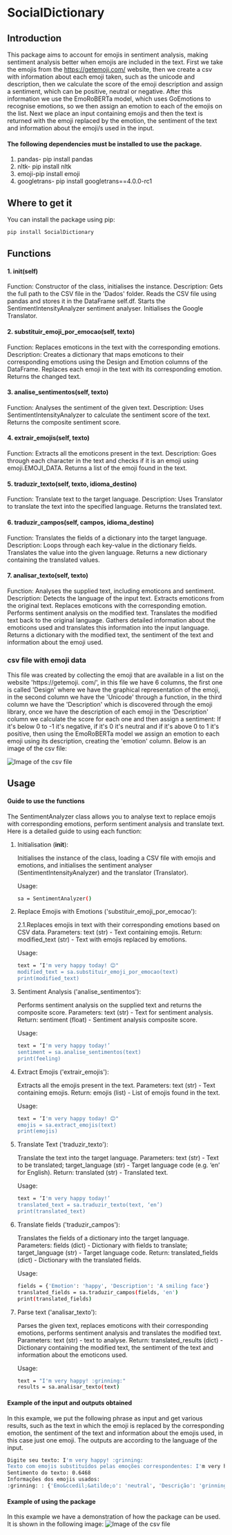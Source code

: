 # SocialDictionary

## Introduction

This package aims to account for emojis in sentiment analysis, making sentiment analysis better when emojis are included in the text. First we take the emojis from the https://getemoji.com/ website, then we create a csv with information about each emoji taken, such as the unicode and description, then we calculate the score of the emoji description and assign a sentiment, which can be positive, neutral or negative. After this information we use the EmoRoBERTa model, which uses GoEmotions to recognise emotions, so we then assign an emotion to each of the emojis on the list. Next we place an input containing emojis and then the text is returned with the emoji replaced by the emotion, the sentiment of the text and information about the emoji/s used in the input.

#### The following dependencies must be installed to use the package.

1. pandas- pip install pandas
2. nltk- pip install nltk
3. emoji-pip install emoji
4. googletrans- pip install googletrans==4.0.0-rc1

## Where to get it
You can install the package using pip:
```sh
pip install SocialDictionary
```

## Functions

#### 1. __init__(self)
Function: Constructor of the class, initialises the instance.
Description:
Gets the full path to the CSV file in the 'Dados' folder.
Reads the CSV file using pandas and stores it in the DataFrame self.df.
Starts the SentimentIntensityAnalyzer sentiment analyser.
Initialises the Google Translator.

#### 2. substituir_emoji_por_emocao(self, texto)
Function: Replaces emoticons in the text with the corresponding emotions.
Description:
Creates a dictionary that maps emoticons to their corresponding emotions using the Design and Emotion columns of the DataFrame.
Replaces each emoji in the text with its corresponding emotion.
Returns the changed text.

#### 3. analise_sentimentos(self, texto)
Function: Analyses the sentiment of the given text.
Description:
Uses SentimentIntensityAnalyzer to calculate the sentiment score of the text.
Returns the composite sentiment score.

#### 4. extrair_emojis(self, texto)
Function: Extracts all the emoticons present in the text.
Description:
Goes through each character in the text and checks if it is an emoji using emoji.EMOJI_DATA.
Returns a list of the emoji found in the text.

#### 5. traduzir_texto(self, texto, idioma_destino)
Function: Translate text to the target language.
Description:
Uses Translator to translate the text into the specified language.
Returns the translated text.

#### 6. traduzir_campos(self, campos, idioma_destino)
Function: Translates the fields of a dictionary into the target language.
Description:
Loops through each key-value in the dictionary fields.
Translates the value into the given language.
Returns a new dictionary containing the translated values.

#### 7. analisar_texto(self, texto)
Function: Analyses the supplied text, including emoticons and sentiment.
Description:
Detects the language of the input text.
Extracts emoticons from the original text.
Replaces emoticons with the corresponding emotion.
Performs sentiment analysis on the modified text.
Translates the modified text back to the original language.
Gathers detailed information about the emoticons used and translates this information into the input language.
Returns a dictionary with the modified text, the sentiment of the text and information about the emoji used.

### csv file with emoji data
This file was created by collecting the emoji that are available in a list on the website 'https://getemoji. com/', in this file we have 6 columns, the first one is called 'Design' where we have the graphical representation of the emoji, in the second column we have the 'Unicode' through a function, in the third column we have the 'Description' which is discovered through the emoji library, once we have the description of each emoji in the 'Description' column we calculate the score for each one and then assign a sentiment: If it's below 0 to -1 it's negative, if it's 0 it's neutral and if it's above 0 to 1 it's positive, then using the EmoRoBERTa model we assign an emotion to each emoji using its description, creating the 'emotion' column. Below is an image of the csv file:

![Image of the csv file](csv.png)

## Usage
#### Guide to use the functions

The SentimentAnalyzer class allows you to analyse text to replace emojis with corresponding emotions, perform sentiment analysis and translate text. Here is a detailed guide to using each function:

1. Initialisation (__init__):

	Initialises the instance of the class, loading a CSV file with emojis and emotions, and initialises the sentiment analyser (SentimentIntensityAnalyzer) and the translator (Translator).
	
	Usage: 
	```sh
	sa = SentimentAnalyzer()
	```
2. Replace Emojis with Emotions ('substituir_emoji_por_emocao'):

	2.1.Replaces emojis in text with their corresponding emotions based on CSV data.
	Parameters: text (str) - Text containing emojis.
	Return: modified_text (str) - Text with emojis replaced by emotions.

	Usage:
	```sh
	text = ‘I'm very happy today! 😊"
	modified_text = sa.substituir_emoji_por_emocao(text)
	print(modified_text)
	```

3. Sentiment Analysis ('analise_sentimentos'):

	Performs sentiment analysis on the supplied text and returns the composite score.
	Parameters: text (str) - Text for sentiment analysis.
	Return: sentiment (float) - Sentiment analysis composite score.
	
	Usage:
	```sh
	text = ‘I'm very happy today!’
	sentiment = sa.analise_sentimentos(text)
	print(feeling)
	```

4. Extract Emojis ('extrair_emojis'):

	Extracts all the emojis present in the text.
	Parameters: text (str) - Text containing emojis.
	Return: emojis (list) - List of emojis found in the text.
	
	Usage:
	```sh
	text = ‘I'm very happy today! 😊"
	emojis = sa.extract_emojis(text)
	print(emojis)
	```

5. Translate Text ('traduzir_texto'):

	Translate the text into the target language.
	Parameters: text (str) - Text to be translated; target_language (str) - Target language code 	(e.g. ‘en’ for English).
	Return: translated (str) - Translated text.
	
	Usage:
	```sh
	text = ‘I'm very happy today!’
	translated_text = sa.traduzir_texto(text, ‘en’)
	print(translated_text)
	```
	
6. Translate fields ('traduzir_campos'):

	Translates the fields of a dictionary into the target language.
	Parameters: fields (dict) - Dictionary with fields to translate; target_language (str) - 	Target language code.
	Return: translated_fields (dict) - Dictionary with the translated fields.

	Usage:
	```sh
	fields = {'Emotion': 'happy', 'Description': 'A smiling face'}
	translated_fields = sa.traduzir_campos(fields, 'en')
	print(translated_fields)
	```

7. Parse text ('analisar_texto'):

	Parses the given text, replaces emoticons with their corresponding emotions, performs 	sentiment analysis and translates the modified text.
	Parameters: text (str) - text to analyse.
	Return: translated_results (dict) - Dictionary containing the modified text, the sentiment 	of the text and information about the emoticons used.
	
	Usage:
	```sh
	text = "I'm very happy! :grinning:"
	results = sa.analisar_texto(text)
	```

#### Example of the input and outputs obtained
In this example, we put the following phrase as input and get various results, such as the text in which the emoji is replaced by the corresponding emotion, the sentiment of the text and information about the emojis used, in this case just one emoji. The outputs are according to the language of the input.

```sh
Digite seu texto: I'm very happy! :grinning:
Texto com emojis substituídos pelas emoções correspondentes: I'm very happy! neutral
Sentimento do texto: 0.6468
Informações dos emojis usados:
:grinning: : {'Emo&ccedil;&atilde;o': 'neutral', 'Descrição': 'grinning face', 'Unicode': 'And+1F600', 'Score': '0.3612', 'Sentimento': 'Positive'}
```

#### Example of using the package
In this example we have a demonstration of how the package can be used. It is shown in the following image:
![Image of the csv file](example_use.png)




